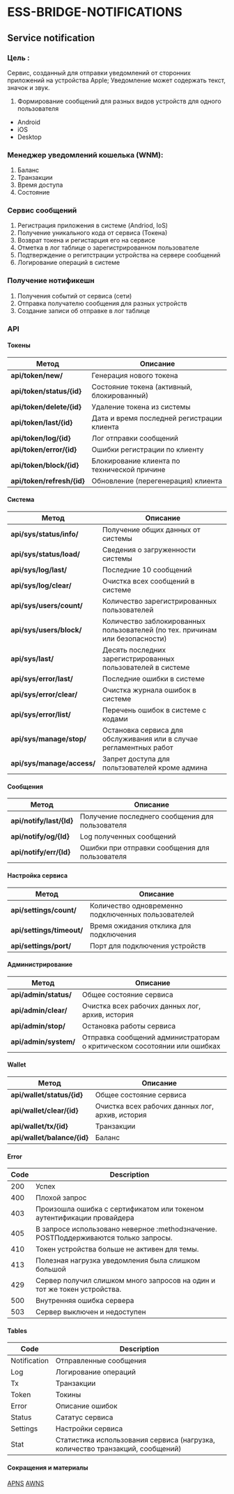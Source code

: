# ESS-BRIDGE-NOTIFICATIONS

## Service notification

### Цель :
Cервис, созданный для отправки уведомлений от сторонних приложений на устройства Apple; 
Уведомление может содержать текст, значок и звук. 

1. Формирование сообщений для разных видов устройств для одного пользователя
* Android
* iOS
* Desktop


### Менеджер уведомлений кошелька (WNM):

1. Баланс
2. Транзакции
3. Время доступа
4. Состояние 



 ### Сервис сообщений

 1. Регистрация приложения в системе  (Andriod, IoS)
 2. Получение уникального кода от сервиса (Токена)
 3. Возврат токена и регистарция его на сервисе 
 4. Отметка в лог таблице о зарегистрированном пользователе
 5. Подтверждение о регитстрации устройства на сервере сообщений
 6. Логирование операций в системе


 ### Получение нотификешн

 1. Получения событий от сервиса (сети)  
 2. Отправка получателю сообщения для разных устройств  
 3. Создание записи об отправке в лог таблице  



### API



#### Токены

|Метод|Описание|
|---|---|
|**api/token/new/**|Генерация нового токена|
|**api/token/status/{id}**|Состояние токена (активный, блокированный)|
|**api/token/delete/{id}**|Удаление токена из системы|
|**api/token/last/{id}**|Дата и время последней регистрации клиента|
|**api/token/log/{id}**|Лог отправки сообщений|
|**api/token/error/{id}**|Ошибки регистрации по клиенту|
|**api/token/block/{id}**|Блокирование клиента по технической причине|
|**api/token/refresh/{id}**|Обновление (перегенерация) клиента|


#### Cистема

|Метод|Описание|
|---|---|
|**api/sys/status/info/**|Получение общих данных от системы|
|**api/sys/status/load/**|Cведения о загруженности системы|
|**api/sys/log/last/**|Последние 10 сообщений|
|**api/sys/log/clear/**|Очистка всех сообщений в системе|
|**api/sys/users/count/**|Количество зарегистрированных пользователей|
|**api/sys/users/block/**|Количество заблокированных пользователей (по тех. причинам или безопасности)|
|**api/sys/last/**|Десять последних зарегистрированных пользователей в системе|
|**api/sys/error/last/**|Последние ошибки в системе|  
|**api/sys/error/clear/**|Очистка журнала ошибок в системе|  
|**api/sys/error/list/**|Перечень ошибок в системе с кодами|  
|**api/sys/manage/stop/**|Остановка сервиса для обслуживания или в случае регламентных работ|  
|**api/sys/manage/access/**|Запрет доступа для польтзователей кроме админа|  


#### Сообщения

|Метод|Описание|
|---|---|
|**api/notify/last/{Id}**|Получение последнего сообщения для пользователя|
|**api/notify/og/{Id}**|Log полученных сообщений|
|**api/notify/err/{Id}**|Ошибки при отправки сообщения для пользователя|


#### Настройка сервиса

|Метод|Описание|
|---|---|
|**api/settings/count/**|Количество одновременно подключенных пользователей|
|**api/settings/timeout/**|Время ожидания отклика для подключения|
|**api/settings/port/**|Порт для подключения устройств|



#### Администрирование

|Метод|Описание|
|---|---|
|**api/admin/status/**|Общее состояние сервиса|
|**api/admin/clear/**|Очистка всех рабочих данных лог, архив, история|
|**api/admin/stop/**|Остановка работы сервиса|
|**api/admin/system/**|Отправка сообщений администраторам о критическом сосотоянии или ошибках|


#### Wallet

|Метод|Описание|
|---|---|
|**api/wallet/status/{id}**|Общее состояние сервиса|
|**api/wallet/clear/{id}**|Очистка всех рабочих данных лог, архив, история|
|**api/wallet/tx/{id}**|Транзакции|
|**api/wallet/balance/{id}**|Баланс |


#### Error

|Code|Description|
|---|---|
|200|Успех|
|400|Плохой запрос|
|403|Произошла ошибка с сертификатом или токеном аутентификации провайдера|
|405|В запросе использовано неверное :methodзначение. POSTПоддерживаются только запросы.|
|410|Токен устройства больше не активен для темы.|
|413|Полезная нагрузка уведомления была слишком большой|
|429|Сервер получил слишком много запросов на один и тот же токен устройства.|
|500|Внутренняя ошибка сервера|
|503|Сервер выключен и недоступен|


#### Tables

|Code|Description|
|---|---|
|Notification|Отправленные сообщения|
|Log|Логирование операций|
|Tx|Транзакции|
|Token|Токины|
|Error|Описание ошибок|
|Status|Сататус сервиса|
|Settings|Настройки сервиса|
|Stat|Статистика использования сервиса (нагрузка, количество транзакций, сообщений)|


#### Сокращения и материалы

[APNS](https://developer.apple.com/library/archive/documentation/NetworkingInternet/Conceptual/RemoteNotificationsPG/APNSOverview.html#//apple_ref/doc/uid/TP40008194-CH8-SW1)
[AWNS](https://aws.amazon.com/ru/sns/)






































